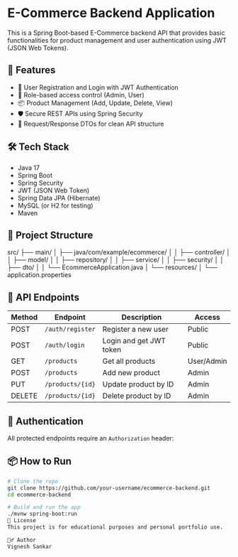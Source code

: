 # E-Commerce Backend Application

This is a Spring Boot-based E-Commerce backend API that provides basic functionalities for product management and user authentication using JWT (JSON Web Tokens).

## 🚀 Features

- 🔐 User Registration and Login with JWT Authentication
- 👤 Role-based access control (Admin, User)
- 📦 Product Management (Add, Update, Delete, View)
- 🛡️ Secure REST APIs using Spring Security
- 🧾 Request/Response DTOs for clean API structure

## 🛠️ Tech Stack

- Java 17
- Spring Boot
- Spring Security
- JWT (JSON Web Token)
- Spring Data JPA (Hibernate)
- MySQL (or H2 for testing)
- Maven

## 📂 Project Structure

src/
├── main/
│ ├── java/com/example/ecommerce/
│ │ ├── controller/
│ │ ├── model/
│ │ ├── repository/
│ │ ├── service/
│ │ ├── security/
│ │ ├── dto/
│ │ └── EcommerceApplication.java
│ └── resources/
│ └── application.properties

## 🧪 API Endpoints

| Method | Endpoint           | Description               | Access      |
|--------|--------------------|---------------------------|-------------|
| POST   | `/auth/register`   | Register a new user       | Public      |
| POST   | `/auth/login`      | Login and get JWT token   | Public      |
| GET    | `/products`        | Get all products          | User/Admin  |
| POST   | `/products`        | Add new product           | Admin       |
| PUT    | `/products/{id}`   | Update product by ID      | Admin       |
| DELETE | `/products/{id}`   | Delete product by ID      | Admin       |

## 🔐 Authentication

All protected endpoints require an `Authorization` header:


## 📦 How to Run

```bash
# Clone the repo
git clone https://github.com/your-username/ecommerce-backend.git
cd ecommerce-backend

# Build and run the app
./mvnw spring-boot:run
📝 License
This project is for educational purposes and personal portfolio use.

🙋‍♂️ Author
Vignesh Sankar

